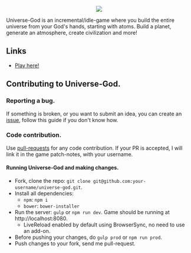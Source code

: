 <p align="center">
	<img src="http://i.imgur.com/65GzXVK.png">
</p>

Universe-God is an incremental/idle-game where you build the entire universe from your God's hands, starting with atoms. Build a planet, generate an atmosphere, create civilization and more!

## Links

* [Play here!](http://totominc.github.io/universe-god)

## Contributing to Universe-God.

### Reporting a bug.

If something is broken, or you want to submit an idea, you can create an [issue](https://help.github.com/articles/creating-an-issue "Issue article on help.github.com"), follow this guide if you don't know how.

### Code contribution.

Use [pull-requests](https://help.github.com/articles/about-pull-requests "Pull-request article on help.github.com") for any code contribution. If your PR is accepted, I will link it in the game patch-notes, with your username.

#### Running Universe-God and making changes.

* Fork, clone the repo: `git clone git@github.com:your-username/universe-god.git`.
* Install all dependencies:
  * `npm`: `npm i`
  * `bower`: `bower-installer`
* Run the server: `gulp` or `npm run dev`. Game should be running at http://localhost:8080.
  * LiveReload enabled by default using BrowserSync, no need to use an add-on.
* Before pushing your changes, do `gulp prod` or `npm run prod`.
* Push changes to your fork, send me pull-request.
